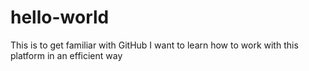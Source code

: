 # hello-world
This is to get familiar with GitHub
I want to learn how to work with this platform in an efficient way
